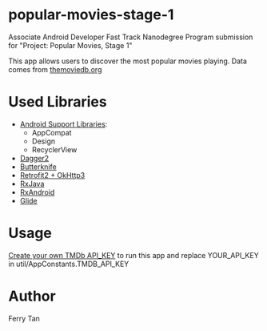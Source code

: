 # popular-movies-stage-1
Associate Android Developer Fast Track Nanodegree Program submission for "Project: Popular Movies, Stage 1"

This app allows users to discover the most popular movies playing.
Data comes from [themoviedb.org](https://themoviedb.org)

# Used Libraries
- [Android Support Libraries](http://developer.android.com/tools/support-library/features.html):
    - AppCompat
    - Design
    - RecyclerView
- [Dagger2](https://google.github.io/dagger/)
- [Butterknife](http://jakewharton.github.io/butterknife/)
- [Retrofit2 + OkHttp3](https://square.github.io/retrofit/)
- [RxJava](https://github.com/ReactiveX/RxJava)
- [RxAndroid](https://github.com/ReactiveX/RxAndroid)
- [Glide](https://github.com/bumptech/glide)


# Usage
[Create your own TMDb API_KEY](https://developers.themoviedb.org/3/getting-started)
 to run this app and replace YOUR_API_KEY in util/AppConstants.TMDB_API_KEY

# Author
 Ferry Tan